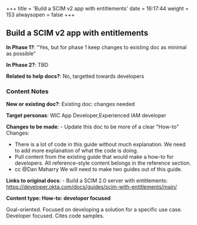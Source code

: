 +++
title = 'Build a SCIM v2 app with entitlements'
date = 16:17:44
weight = 153
alwaysopen = false
+++

## Build a SCIM v2 app with entitlements

**In Phase 1?**: "Yes, but for phase 1 keep changes to existing doc as minimal as possible"

**In Phase 2?**: TBD

**Related to help docs?**: No, targetted towards developers



### Content Notes

**New or existing doc?**: Existing doc: changes needed

**Target personas**: WIC App Developer,Experienced IAM developer

**Changes to be made**: - Update this doc to be more of a clear "How-to"
Changes: 
- There is a lot of code in this guide without much explanation. We need to add more explanation of what the code is doing.
- Pull content from the existing guide that would make a how-to for developers. All reference-style content belongs in the reference section.
- cc @Dan Maharry We will need to make two guides out of this guide.

**Links to original docs**: - Build a SCIM 2.0 server with entitlements: https://developer.okta.com/docs/guides/scim-with-entitlements/main/

**Content type: How-to: developer focused**

Goal-oriented. Focused on developing a solution for a specific use case. Developer focused. Cites code samples.


